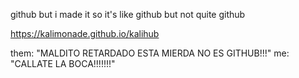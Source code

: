 github but i made it so it's like github but not quite github

https://kalimonade.github.io/kalihub

them: "MALDITO RETARDADO ESTA MIERDA NO ES GITHUB!!!"
me: "CALLATE LA BOCA!!!!!!!"

